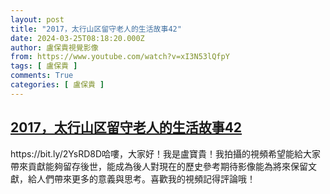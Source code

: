 ```yaml
---
layout: post
title: "2017，太行山区留守老人的生活故事42"
date: 2024-03-25T08:18:20.000Z
author: 盧保貴視覺影像
from: https://www.youtube.com/watch?v=xI3N53lQfpY
tags: [ 盧保貴 ]
comments: True
categories: [ 盧保貴 ]
---
```

<!--1711354700000-->
[2017，太行山区留守老人的生活故事42](https://www.youtube.com/watch?v=xI3N53lQfpY)
------

<div>
https://bit.ly/2YsRD8D哈嘍，大家好！我是盧寶貴！我拍攝的視頻希望能給大家帶來貢獻能夠留存後世，能成為後人對現在的歷史參考期待影像能為將來保留文獻，給人們帶來更多的意義與思考。喜歡我的視頻記得評論哦！
</div>

